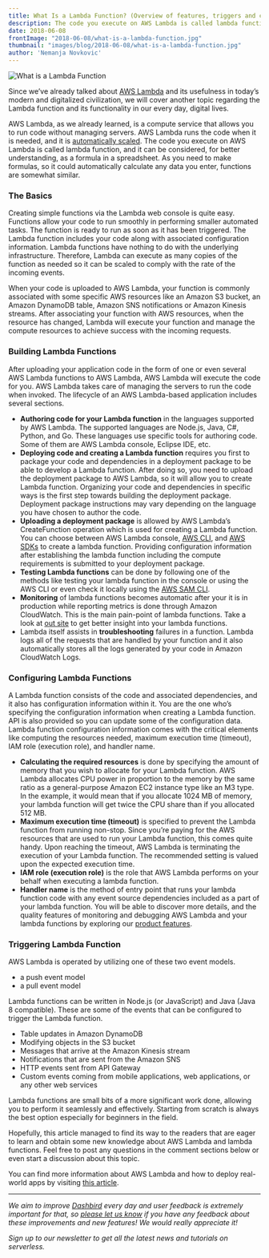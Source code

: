 ```yaml
---
title: What Is a Lambda Function? (Overview of features, triggers and configuration)
description: The code you execute on AWS Lambda is called lambda function, and it can be considered, for better understanding, as a formula in a spreadsheet. As you need to make formulas, so it could automatically calculate any data you enter, functions are somewhat similar.
date: 2018-06-08
frontImage: "2018-06-08/what-is-a-lambda-function.jpg"
thumbnail: "images/blog/2018-06-08/what-is-a-lambda-function.jpg"
author: 'Nemanja Novkovic'
---
```


![What is a Lambda Function](/images/blog/2018-06-08/what-is-a-lambda-function.jpg)

Since we’ve already talked about [AWS Lambda](https://aws.amazon.com/lambda/) and its usefulness in today’s modern and digitalized civilization, we will cover another topic regarding the Lambda function and its functionality in our every day, digital lives.

AWS Lambda, as we already learned, is a compute service that allows you to run code without managing servers. AWS Lambda runs the code when it is needed, and it is [automatically scaled](https://aws.amazon.com/lambda/features/#Automatic_scaling). The code you execute on AWS Lambda is called lambda function, and it can be considered, for better understanding, as a formula in a spreadsheet. As you need to make formulas, so it could automatically calculate any data you enter, functions are somewhat similar. 

### The Basics

Creating simple functions via the Lambda web console is quite easy. Functions allow your code to run smoothly in performing smaller automated tasks. The function is ready to run as soon as it has been triggered. The Lambda function includes your code along with associated configuration information. Lambda functions have nothing to do with the underlying infrastructure. Therefore, Lambda can execute as many copies of the function as needed so it can be scaled to comply with the rate of the incoming events. 

When your code is uploaded to AWS Lambda, your function is commonly associated with some specific AWS resources like an Amazon S3 bucket, an Amazon DynamoDB table, Amazon SNS notifications or Amazon Kinesis streams. After associating your function with AWS resources, when the resource has changed, Lambda will execute your function and manage the compute resources to achieve success with the incoming requests.

### Building Lambda Functions

After uploading your application code in the form of one or even several AWS Lambda functions to AWS Lambda, AWS Lambda will execute the code for you. AWS Lambda takes care of managing the servers to run the code when invoked. The lifecycle of an AWS Lambda-based application includes several sections. 

- **Authoring code for your Lambda function** in the languages supported by AWS Lambda. The supported languages are Node.js, Java, C#, Python, and Go. These languages use specific tools for authoring code. Some of them are AWS Lambda console, Eclipse IDE, etc.
- **Deploying code and creating a Lambda function** requires you first to package your code and dependencies in a deployment package to be able to develop a Lambda function. After doing so, you need to upload the deployment package to AWS Lambda, so it will allow you to create Lambda function. Organizing your code and dependencies in specific ways is the first step towards building the deployment package. Deployment package instructions may vary depending on the language you have chosen to author the code.
- **Uploading a deployment package** is allowed by AWS Lambda’s CreateFunction operation which is used for creating a Lambda function. You can choose between AWS Lambda console, [AWS CLI](https://aws.amazon.com/cli/), and [AWS SDKs](https://aws.amazon.com/tools/#sdk) to create a lambda function. Providing configuration information after establishing the lambda function including the compute requirements is submitted to your deployment package.
- **Testing Lambda functions** can be done by following one of the methods like testing your lambda function in the console or using the AWS CLI or even check it locally using the [AWS SAM CLI](https://docs.aws.amazon.com/lambda/latest/dg/test-sam-cli.html).
- **Monitoring** of lambda functions becomes automatic after your it is in production while reporting metrics is done through Amazon CloudWatch. This is the main pain-point of lambda functions. Take a look at [out site](https://dashbird.io/) to get better insight into your lambda functions.
- Lambda itself assists in **troubleshooting** failures in a function. Lambda logs all of the requests that are handled by your function and it also automatically stores all the logs generated by your code in Amazon CloudWatch Logs. 

### Configuring Lambda Functions

A Lambda function consists of the code and associated dependencies, and it also has configuration information within it. You are the one who’s specifying the configuration information when creating a Lambda function. API is also provided so you can update some of the configuration data. Lambda function configuration information comes with the critical elements like computing the resources needed, maximum execution time (timeout), IAM role (execution role), and handler name.

- **Calculating the required resources** is done by specifying the amount of memory that you wish to allocate for your Lambda function. AWS Lambda allocates CPU power in proportion to the memory by the same ratio as a general-purpose Amazon EC2 instance type like an M3 type. In the example, it would mean that if you allocate 1024 MB of memory, your lambda function will get twice the CPU share than if you allocated 512 MB.
- **Maximum execution time (timeout)** is specified to prevent the Lambda function from running non-stop. Since you’re paying for the AWS resources that are used to run your Lambda function, this comes quite handy. Upon reaching the timeout, AWS Lambda is terminating the execution of your Lambda function. The recommended setting is valued upon the expected execution time. 
- **IAM role (execution role)** is the role that AWS Lambda performs on your behalf when executing a lambda function.
- **Handler name** is the method of entry point that runs your lambda function code with any event source dependencies included as a part of your lambda function.
You will be able to discover more details, and the quality features of monitoring and debugging AWS Lambda and your lambda functions by exploring our [product features](https://dashbird.io/features/).

### Triggering Lambda Function

AWS Lambda is operated by utilizing one of these two event models.

- a push event model
- a pull event model

Lambda functions can be written in Node.js (or JavaScript) and Java (Java 8 compatible).
These are some of the events that can be configured to trigger the Lambda function.

- Table updates in Amazon DynamoDB
- Modifying objects in the S3 bucket
- Messages that arrive at the Amazon Kinesis stream
- Notifications that are sent from the Amazon SNS
- HTTP events sent from API Gateway
- Custom events coming from mobile applications, web applications, or any other web services

Lambda functions are small bits of a more significant work done, allowing you to perform it seamlessly and effectively. Starting from scratch is always the best option especially for beginners in the field. 

Hopefully, this article managed to find its way to the readers that are eager to learn and obtain some new knowledge about AWS Lambda and lambda functions. Feel free to post any questions in the comment sections below or even start a discussion about this topic.

You can find more information about AWS Lambda and how to deploy real-world apps by visiting [this article](https://dev.to/adnanrahic/how-to-deploy-a-nodejs-application-to-aws-lambda-using-serverless-2nc7).

___

_We aim to improve [Dashbird](https://dashbird.io/) every day and user feedback is extremely important for that, so [please let us know](mailto:support@dashbird.io) if you have any feedback about these improvements and new features! We would really appreciate it!_

_Sign up to our newsletter to get all the latest news and tutorials on serverless._